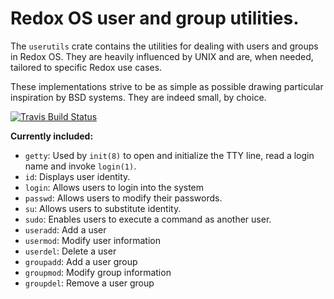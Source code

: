 # Redox OS user and group utilities.

The `userutils` crate contains the utilities for dealing with users and groups in Redox OS.
They are heavily influenced by UNIX and are, when needed, tailored to specific Redox use cases.

These implementations strive to be as simple as possible drawing particular
inspiration by BSD systems. They are indeed small, by choice.

[![Travis Build Status](https://travis-ci.org/redox-os/userutils.svg?branch=master)](https://travis-ci.org/redox-os/userutils)

**Currently included:**

- `getty`: Used by `init(8)` to open and initialize the TTY line, read a login name and invoke `login(1)`.
- `id`: Displays user identity.
- `login`: Allows users to login into the system
- `passwd`: Allows users to modify their passwords.
- `su`: Allows users to substitute identity.
- `sudo`: Enables users to execute a command as another user.
- `useradd`: Add a user
- `usermod`: Modify user information
- `userdel`: Delete a user
- `groupadd`: Add a user group
- `groupmod`: Modify group information
- `groupdel`: Remove a user group
